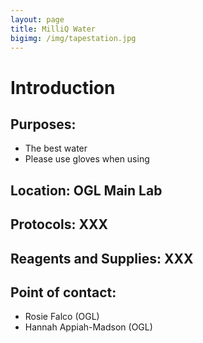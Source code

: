 ```yaml
---
layout: page
title: MilliQ Water
bigimg: /img/tapestation.jpg
---
```

# Introduction

## Purposes:
- The best water
- Please use gloves when using

## Location: OGL Main Lab

## Protocols: XXX

## Reagents and Supplies: XXX

## Point of contact: 
- Rosie Falco (OGL)
- Hannah Appiah-Madson (OGL)

